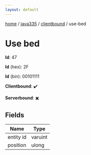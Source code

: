 ```yaml
---
layout: default
---
```


[home](/)  /  [java335](/protocol/java335)  /  [clientbound](/protocol/java335/clientbound)  /  use-bed

# Use bed

**Id**: 47

**Id** (hex): 2F

**Id** (bin): 00101111

**Clientbound**: ✔️

**Serverbound**: ✖️

## Fields

Name | Type
---|---
entity id | varuint
position | ulong

